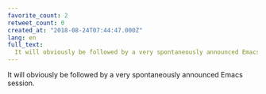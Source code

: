 ```yaml
---
favorite_count: 2
retweet_count: 0
created_at: "2018-08-24T07:44:47.000Z"
lang: en
full_text:
  It will obviously be followed by a very spontaneously announced Emacs session.
---
```


It will obviously be followed by a very spontaneously announced Emacs session.
